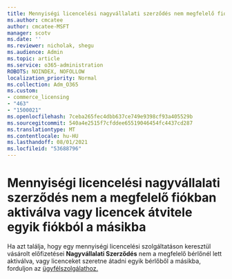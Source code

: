 ```yaml
---
title: Mennyiségi licencelési nagyvállalati szerződés nem megfelelő fiókban aktiválva
ms.author: cmcatee
author: cmcatee-MSFT
manager: scotv
ms.date: ''
ms.reviewer: nicholak, shegu
ms.audience: Admin
ms.topic: article
ms.service: o365-administration
ROBOTS: NOINDEX, NOFOLLOW
localization_priority: Normal
ms.collection: Adm_O365
ms.custom:
- commerce_licensing
- "463"
- "1500021"
ms.openlocfilehash: 7ceba265fec4dbb637ce749e9398cf93a405529b
ms.sourcegitcommit: 540a4e2515f7cfddee65519046454fc4437cd287
ms.translationtype: MT
ms.contentlocale: hu-HU
ms.lasthandoff: 08/01/2021
ms.locfileid: "53688796"
---
```

# <a name="volume-licensing-enterprise-agreement-activated-on-the-wrong-account-or-transferring-licenses-from-one-account-to-another"></a>Mennyiségi licencelési nagyvállalati szerződés nem a megfelelő fiókban aktiválva vagy licencek átvitele egyik fiókból a másikba

Ha azt találja, hogy egy mennyiségi licencelési szolgáltatáson keresztül vásárolt előfizetései **Nagyvállalati Szerződés** nem  a megfelelő bérlőnél lett aktiválva, vagy licenceket szeretne átadni egyik bérlőből a másikba, forduljon az [ügyfélszolgálathoz.](https://go.microsoft.com/fwlink/p/?linkid=518322)
